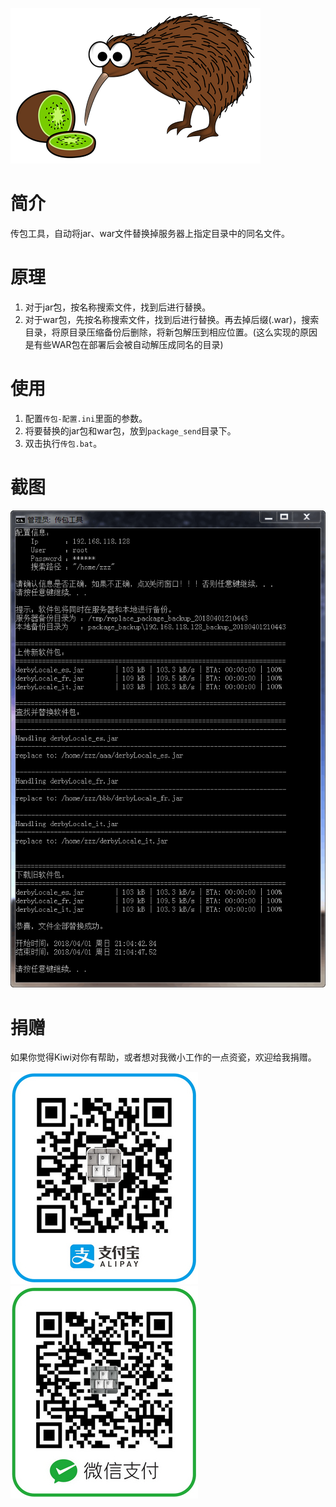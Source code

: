 ![kiwi and kiwi bird](images/kiwi_and_kiwi_bird.png)  

# 简介  

传包工具，自动将jar、war文件替换掉服务器上指定目录中的同名文件。  

# 原理  

1. 对于jar包，按名称搜索文件，找到后进行替换。  
2. 对于war包，先按名称搜索文件，找到后进行替换。再去掉后缀(.war)，搜索目录，将原目录压缩备份后删除，将新包解压到相应位置。(这么实现的原因是有些WAR包在部署后会被自动解压成同名的目录)  

# 使用  

1. 配置`传包-配置.ini`里面的参数。  
2. 将要替换的jar包和war包，放到`package_send`目录下。  
3. 双击执行`传包.bat`。  

# 截图  

![kiwi package sender](images/kiwi_package_sender.png)  

# 捐赠  

如果你觉得Kiwi对你有帮助，或者想对我微小工作的一点资瓷，欢迎给我捐赠。  

<img src="images/qrcode_alipay.jpg"><img src="images/qrcode_wechat.jpg">  
